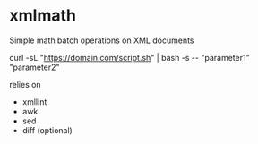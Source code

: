 # xmlmath
Simple math batch operations on XML documents

curl -sL "https://domain.com/script.sh" | bash -s -- "parameter1" "parameter2"

relies on
- xmllint
- awk
- sed
- diff (optional)